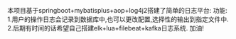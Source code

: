 本项目基于springboot+mybatisplus+aop+log4j2搭建了简单的日志平台:
功能:
    1.用户的操作日志会记录到数据库中,也可以更改配置,选择性的输出到指定文件中.
    2.后期有时间的话希望自己搭建elk+lua+filebeat+kafka日志系统.
    加油!
